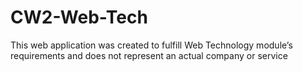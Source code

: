 # CW2-Web-Tech
This web application was created to fulfill Web Technology module’s requirements and does not represent an actual company or service
